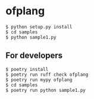 # ofplang

```
$ python setup.py install
$ cd samples
$ python sample1.py
```

## For developers

```
$ poetry install
$ poetry run ruff check ofplang
$ poetry run mypy ofplang
$ cd samples
$ poetry run python sample1.py
```